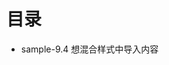 <!--
 * @Description: 
 * @version: 
 * @Author: cy
 * @Date: 2021-04-23 12:14:29
 * @LastEditors: cy
 * @LastEditTime: 2021-04-23 12:16:29
-->
# 目录
* sample-9.4 想混合样式中导入内容
